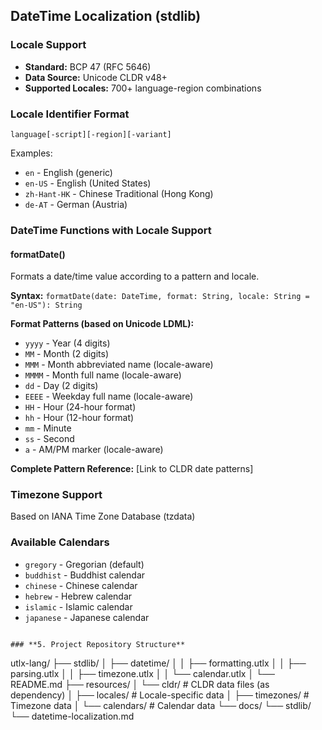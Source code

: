## DateTime Localization (stdlib)

### Locale Support
- **Standard:** BCP 47 (RFC 5646)
- **Data Source:** Unicode CLDR v48+
- **Supported Locales:** 700+ language-region combinations

### Locale Identifier Format
`language[-script][-region][-variant]`

Examples:
- `en` - English (generic)
- `en-US` - English (United States)
- `zh-Hant-HK` - Chinese Traditional (Hong Kong)
- `de-AT` - German (Austria)

### DateTime Functions with Locale Support

#### formatDate()
Formats a date/time value according to a pattern and locale.

**Syntax:** `formatDate(date: DateTime, format: String, locale: String = "en-US"): String`

**Format Patterns (based on Unicode LDML):**
- `yyyy` - Year (4 digits)
- `MM` - Month (2 digits)
- `MMM` - Month abbreviated name (locale-aware)
- `MMMM` - Month full name (locale-aware)
- `dd` - Day (2 digits)
- `EEEE` - Weekday full name (locale-aware)
- `HH` - Hour (24-hour format)
- `hh` - Hour (12-hour format)
- `mm` - Minute
- `ss` - Second
- `a` - AM/PM marker (locale-aware)

**Complete Pattern Reference:** [Link to CLDR date patterns]

### Timezone Support
Based on IANA Time Zone Database (tzdata)

### Available Calendars
- `gregory` - Gregorian (default)
- `buddhist` - Buddhist calendar
- `chinese` - Chinese calendar
- `hebrew` - Hebrew calendar
- `islamic` - Islamic calendar
- `japanese` - Japanese calendar
```

### **5. Project Repository Structure**
```
utlx-lang/
├── stdlib/
│   ├── datetime/
│   │   ├── formatting.utlx
│   │   ├── parsing.utlx
│   │   ├── timezone.utlx
│   │   └── calendar.utlx
│   └── README.md
├── resources/
│   └── cldr/              # CLDR data files (as dependency)
│       ├── locales/       # Locale-specific data
│       ├── timezones/     # Timezone data
│       └── calendars/     # Calendar data
└── docs/
    └── stdlib/
        └── datetime-localization.md
